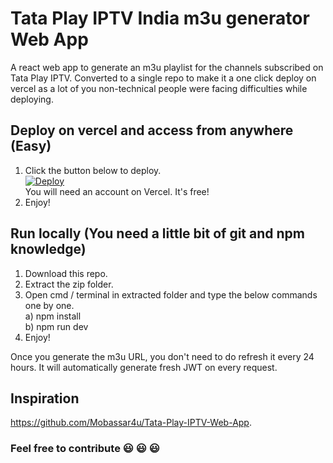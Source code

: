 # Tata Play IPTV India m3u generator Web App
A react web app to generate an m3u playlist for the channels subscribed on Tata Play IPTV.
Converted to a single repo to make it a one click deploy on vercel as a lot of you non-technical people were facing difficulties while deploying.
## Deploy on vercel and access from anywhere (Easy)
1) Click the button below to deploy.<br>
<a href="https://vercel.com/new/clone?repository-url=https://github.com/Mobassar4u/Tata-Play-IPTV-Web-App.git"><img src="https://vercel.com/button" alt="Deploy"/></a><br>
You will need an account on Vercel. It's free!
2) Enjoy!
## Run locally (You need a little bit of git and npm knowledge)
1) Download this repo.
2) Extract the zip folder.
3) Open cmd / terminal in extracted folder and type the below commands one by one.<br>
a) npm install<br>
b) npm run dev
3) Enjoy!

Once you generate the m3u URL, you don't need to do refresh it every 24 hours. It will automatically generate fresh JWT on every request.
## Inspiration
https://github.com/Mobassar4u/Tata-Play-IPTV-Web-App.

### Feel free to contribute :smiley: :smiley: :smiley:
